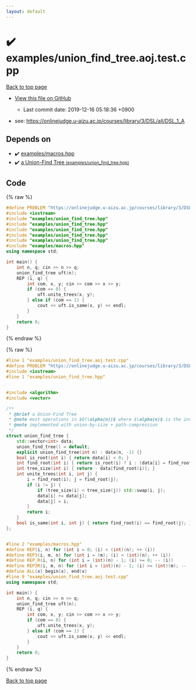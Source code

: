 ```yaml
---
layout: default
---
```


<!-- mathjax config similar to math.stackexchange -->
<script type="text/javascript" async
  src="https://cdnjs.cloudflare.com/ajax/libs/mathjax/2.7.5/MathJax.js?config=TeX-MML-AM_CHTML">
</script>
<script type="text/x-mathjax-config">
  MathJax.Hub.Config({
    TeX: { equationNumbers: { autoNumber: "AMS" }},
    tex2jax: {
      inlineMath: [ ['$','$'] ],
      processEscapes: true
    },
    "HTML-CSS": { matchFontHeight: false },
    displayAlign: "left",
    displayIndent: "2em"
  });
</script>

<script type="text/javascript" src="https://cdnjs.cloudflare.com/ajax/libs/jquery/3.4.1/jquery.min.js"></script>
<script src="https://cdn.jsdelivr.net/npm/jquery-balloon-js@1.1.2/jquery.balloon.min.js" integrity="sha256-ZEYs9VrgAeNuPvs15E39OsyOJaIkXEEt10fzxJ20+2I=" crossorigin="anonymous"></script>
<script type="text/javascript" src="../../assets/js/copy-button.js"></script>
<link rel="stylesheet" href="../../assets/css/copy-button.css" />


# :heavy_check_mark: examples/union_find_tree.aoj.test.cpp

<a href="../../index.html">Back to top page</a>

* <a href="{{ site.github.repository_url }}/blob/master/examples/union_find_tree.aoj.test.cpp">View this file on GitHub</a>
    - Last commit date: 2019-12-16 05:18:36 +0900


* see: <a href="https://onlinejudge.u-aizu.ac.jp/courses/library/3/DSL/all/DSL_1_A">https://onlinejudge.u-aizu.ac.jp/courses/library/3/DSL/all/DSL_1_A</a>


## Depends on

* :heavy_check_mark: <a href="../../library/examples/macros.hpp.html">examples/macros.hpp</a>
* :heavy_check_mark: <a href="../../library/examples/union_find_tree.hpp.html">a Union-Find Tree <small>(examples/union_find_tree.hpp)</small></a>


## Code

<a id="unbundled"></a>
{% raw %}
```cpp
#define PROBLEM "https://onlinejudge.u-aizu.ac.jp/courses/library/3/DSL/all/DSL_1_A"
#include <iostream>
#include "examples/union_find_tree.hpp"
#include "examples/union_find_tree.hpp"
#include "examples/union_find_tree.hpp"
#include "examples/union_find_tree.hpp"
#include "examples/union_find_tree.hpp"
#include "examples/macros.hpp"
using namespace std;

int main() {
    int n, q; cin >> n >> q;
    union_find_tree uft(n);
    REP (i, q) {
        int com, x, y; cin >> com >> x >> y;
        if (com == 0) {
            uft.unite_trees(x, y);
        } else if (com == 1) {
            cout << uft.is_same(x, y) << endl;
        }
    }
    return 0;
}

```
{% endraw %}

<a id="bundled"></a>
{% raw %}
```cpp
#line 1 "examples/union_find_tree.aoj.test.cpp"
#define PROBLEM "https://onlinejudge.u-aizu.ac.jp/courses/library/3/DSL/all/DSL_1_A"
#include <iostream>
#line 1 "examples/union_find_tree.hpp"


#include <algorithm>
#include <vector>

/**
 * @brief a Union-Find Tree
 * @note most operations in $O(\alpha(n))$ where $\alpha(n)$ is the inverse of Ackermann function
 * @note implemented with union-by-size + path-compression
 */
struct union_find_tree {
    std::vector<int> data;
    union_find_tree() = default;
    explicit union_find_tree(int n) : data(n, -1) {}
    bool is_root(int i) { return data[i] < 0; }
    int find_root(int i) { return is_root(i) ? i : (data[i] = find_root(data[i])); }
    int tree_size(int i) { return - data[find_root(i)]; }
    int unite_trees(int i, int j) {
        i = find_root(i); j = find_root(j);
        if (i != j) {
            if (tree_size(i) < tree_size(j)) std::swap(i, j);
            data[i] += data[j];
            data[j] = i;
        }
        return i;
    }
    bool is_same(int i, int j) { return find_root(i) == find_root(j); }
};


#line 2 "examples/macros.hpp"
#define REP(i, n) for (int i = 0; (i) < (int)(n); ++ (i))
#define REP3(i, m, n) for (int i = (m); (i) < (int)(n); ++ (i))
#define REP_R(i, n) for (int i = (int)(n) - 1; (i) >= 0; -- (i))
#define REP3R(i, m, n) for (int i = (int)(n) - 1; (i) >= (int)(m); -- (i))
#define ALL(x) begin(x), end(x)
#line 9 "examples/union_find_tree.aoj.test.cpp"
using namespace std;

int main() {
    int n, q; cin >> n >> q;
    union_find_tree uft(n);
    REP (i, q) {
        int com, x, y; cin >> com >> x >> y;
        if (com == 0) {
            uft.unite_trees(x, y);
        } else if (com == 1) {
            cout << uft.is_same(x, y) << endl;
        }
    }
    return 0;
}

```
{% endraw %}

<a href="../../index.html">Back to top page</a>

